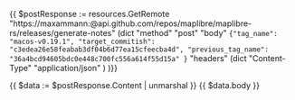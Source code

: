 {{ $postResponse := resources.GetRemote "https://maxammann:@api.github.com/repos/maplibre/maplibre-rs/releases/generate-notes"  (dict 
    "method" "post"
    "body" `{"tag_name": "macos-v0.19.1", "target_commitish": "c3edea26e58feabab3df04b6d77ea15cfeecba4d", "previous_tag_name": "36a4bcd94605bdc0e448c700fc556a614f55d15a" }` 
    "headers" (dict 
        "Content-Type" "application/json"
    )
)}}

{{ $data := $postResponse.Content | unmarshal }}
{{ $data.body }}
